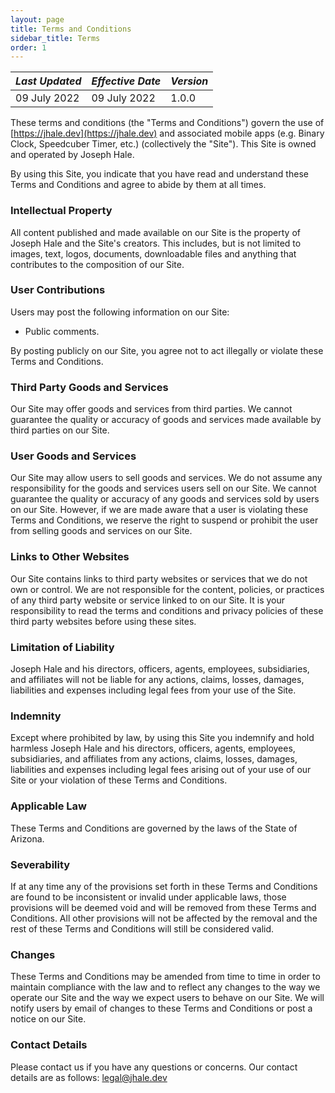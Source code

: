 ```yaml
---
layout: page
title: Terms and Conditions
sidebar_title: Terms
order: 1
---
```


| _Last Updated_ | _Effective Date_ | _Version_ |
| ---------------|------------------|-----------|
| 09 July 2022   | 09 July 2022     | 1.0.0     |

These terms and conditions (the "Terms and Conditions") govern the use of
[https://jhale.dev](https://jhale.dev) and associated mobile apps (e.g. Binary
Clock, Speedcuber Timer, etc.) (collectively the "Site"). This Site is owned and
operated by Joseph Hale.

By using this Site, you indicate that you have read and understand these Terms
and Conditions and agree to abide by them at all times.

### Intellectual Property
All content published and made available on our Site is the property of Joseph
Hale and the Site's creators. This includes, but is not limited to images, text,
logos, documents, downloadable files and anything that contributes to the
composition of our Site.

### User Contributions
Users may post the following information on our Site:
  - Public comments.

By posting publicly on our Site, you agree not to act illegally or violate these
Terms and Conditions.

### Third Party Goods and Services
Our Site may offer goods and services from third parties. We cannot guarantee
the quality or accuracy of goods and services made available by third parties on
our Site.

### User Goods and Services
Our Site may allow users to sell goods and services. We do not assume any
responsibility for the goods and services users sell on our Site. We cannot
guarantee the quality or accuracy of any goods and services sold by users on our
Site. However, if we are made aware that a user is violating these Terms and
Conditions, we reserve the right to suspend or prohibit the user from selling
goods and services on our Site.


### Links to Other Websites
Our Site contains links to third party websites or services that we do not own
or control. We are not responsible for the content, policies, or practices of
any third party website or service linked to on our Site. It is your
responsibility to read the terms and conditions and privacy policies of these
third party websites before using these sites.


### Limitation of Liability
Joseph Hale and his directors, officers, agents, employees, subsidiaries, and
affiliates will not be liable for any actions, claims, losses, damages,
liabilities and expenses including legal fees from your use of the Site.


### Indemnity
Except where prohibited by law, by using this Site you indemnify and hold
harmless Joseph Hale and his directors, officers, agents, employees,
subsidiaries, and affiliates from any actions, claims, losses, damages,
liabilities and expenses including legal fees arising out of your use of our
Site or your violation of these Terms and Conditions.


### Applicable Law
These Terms and Conditions are governed by the laws of the State of Arizona.


### Severability
If at any time any of the provisions set forth in these Terms and Conditions are
found to be inconsistent or invalid under applicable laws, those provisions will
be deemed void and will be removed from these Terms and Conditions. All other
provisions will not be affected by the removal and the rest of these Terms and
Conditions will still be considered valid.


### Changes
These Terms and Conditions may be amended from time to time in order to maintain
compliance with the law and to reflect any changes to the way we operate our
Site and the way we expect users to behave on our Site. We will notify users by
email of changes to these Terms and Conditions or post a notice on our Site.


### Contact Details
Please contact us if you have any questions or concerns. Our contact details are
as follows: [legal@jhale.dev](mailto:legal@jhale.dev)
